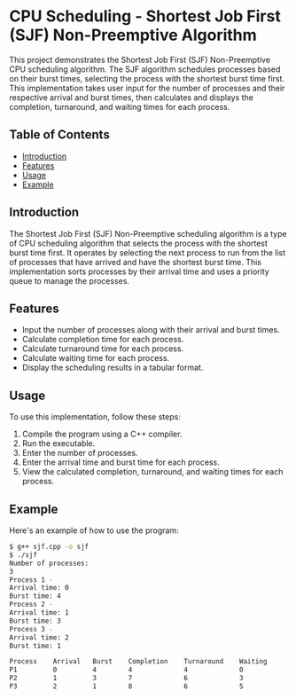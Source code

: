 # CPU Scheduling - Shortest Job First (SJF) Non-Preemptive Algorithm

This project demonstrates the Shortest Job First (SJF) Non-Preemptive CPU scheduling algorithm. The SJF algorithm schedules processes based on their burst times, selecting the process with the shortest burst time first. This implementation takes user input for the number of processes and their respective arrival and burst times, then calculates and displays the completion, turnaround, and waiting times for each process.

## Table of Contents
- [Introduction](#introduction)
- [Features](#features)
- [Usage](#usage)
- [Example](#example)

## Introduction
The Shortest Job First (SJF) Non-Preemptive scheduling algorithm is a type of CPU scheduling algorithm that selects the process with the shortest burst time first. It operates by selecting the next process to run from the list of processes that have arrived and have the shortest burst time. This implementation sorts processes by their arrival time and uses a priority queue to manage the processes.

## Features
- Input the number of processes along with their arrival and burst times.
- Calculate completion time for each process.
- Calculate turnaround time for each process.
- Calculate waiting time for each process.
- Display the scheduling results in a tabular format.

## Usage
To use this implementation, follow these steps:

1. Compile the program using a C++ compiler.
2. Run the executable.
3. Enter the number of processes.
4. Enter the arrival time and burst time for each process.
5. View the calculated completion, turnaround, and waiting times for each process.

## Example
Here's an example of how to use the program:

```sh
$ g++ sjf.cpp -o sjf
$ ./sjf
Number of processes:
3
Process 1 -
Arrival time: 0
Burst time: 4
Process 2 -
Arrival time: 1
Burst time: 3
Process 3 -
Arrival time: 2
Burst time: 1

Process    Arrival   Burst    Completion    Turnaround    Waiting
P1         0         4        4             4             0
P2         1         3        7             6             3
P3         2         1        8             6             5
